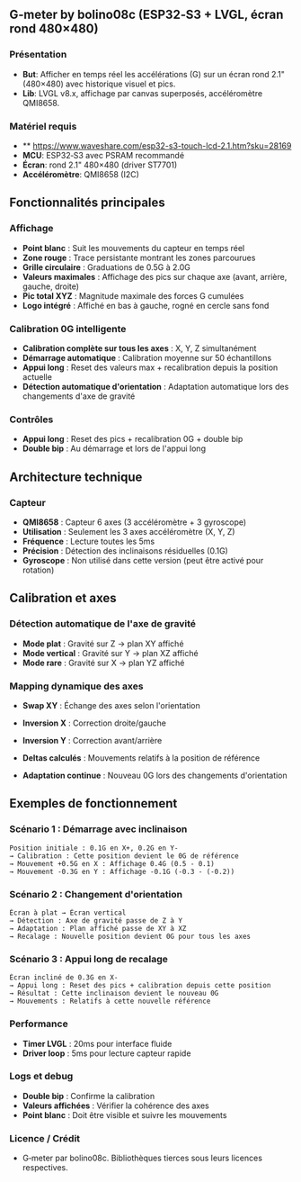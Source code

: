 ## G‑meter by bolino08c (ESP32‑S3 + LVGL, écran rond 480×480)

### Présentation
- **But**: Afficher en temps réel les accélérations (G) sur un écran rond 2.1" (480×480) avec historique visuel et pics.
- **Lib**: LVGL v8.x, affichage par canvas superposés, accéléromètre QMI8658.

### Matériel requis
- ** https://www.waveshare.com/esp32-s3-touch-lcd-2.1.htm?sku=28169
- **MCU**: ESP32‑S3 avec PSRAM recommandé 
- **Écran**: rond 2.1" 480×480 (driver ST7701)
- **Accéléromètre**: QMI8658 (I2C)

## Fonctionnalités principales

### Affichage
- **Point blanc** : Suit les mouvements du capteur en temps réel
- **Zone rouge** : Trace persistante montrant les zones parcourues
- **Grille circulaire** : Graduations de 0.5G à 2.0G
- **Valeurs maximales** : Affichage des pics sur chaque axe (avant, arrière, gauche, droite)
- **Pic total XYZ** : Magnitude maximale des forces G cumulées
- **Logo intégré** : Affiché en bas à gauche, rogné en cercle sans fond

### Calibration 0G intelligente
- **Calibration complète sur tous les axes** : X, Y, Z simultanément
- **Démarrage automatique** : Calibration moyenne sur 50 échantillons
- **Appui long** : Reset des valeurs max + recalibration depuis la position actuelle
- **Détection automatique d'orientation** : Adaptation automatique lors des changements d'axe de gravité

### Contrôles
- **Appui long** : Reset des pics + recalibration 0G + double bip
- **Double bip** : Au démarrage et lors de l'appui long

## Architecture technique

### Capteur
- **QMI8658** : Capteur 6 axes (3 accéléromètre + 3 gyroscope)
- **Utilisation** : Seulement les 3 axes accéléromètre (X, Y, Z)
- **Fréquence** : Lecture toutes les 5ms
- **Précision** : Détection des inclinaisons résiduelles (0.1G)
- **Gyroscope** : Non utilisé dans cette version (peut être activé pour rotation)

## Calibration et axes

### Détection automatique de l'axe de gravité
- **Mode plat** : Gravité sur Z → plan XY affiché
- **Mode vertical** : Gravité sur Y → plan XZ affiché  
- **Mode rare** : Gravité sur X → plan YZ affiché

### Mapping dynamique des axes
- **Swap XY** : Échange des axes selon l'orientation
- **Inversion X** : Correction droite/gauche
- **Inversion Y** : Correction avant/arrière

- **Deltas calculés** : Mouvements relatifs à la position de référence
- **Adaptation continue** : Nouveau 0G lors des changements d'orientation

## Exemples de fonctionnement

### Scénario 1 : Démarrage avec inclinaison
```
Position initiale : 0.1G en X+, 0.2G en Y-
→ Calibration : Cette position devient le 0G de référence
→ Mouvement +0.5G en X : Affichage 0.4G (0.5 - 0.1)
→ Mouvement -0.3G en Y : Affichage -0.1G (-0.3 - (-0.2))
```

### Scénario 2 : Changement d'orientation
```
Écran à plat → Écran vertical
→ Détection : Axe de gravité passe de Z à Y
→ Adaptation : Plan affiché passe de XY à XZ
→ Recalage : Nouvelle position devient 0G pour tous les axes
```

### Scénario 3 : Appui long de recalage
```
Écran incliné de 0.3G en X-
→ Appui long : Reset des pics + calibration depuis cette position
→ Résultat : Cette inclinaison devient le nouveau 0G
→ Mouvements : Relatifs à cette nouvelle référence
```

### Performance
- **Timer LVGL** : 20ms pour interface fluide
- **Driver loop** : 5ms pour lecture capteur rapide

### Logs et debug
- **Double bip** : Confirme la calibration
- **Valeurs affichées** : Vérifier la cohérence des axes
- **Point blanc** : Doit être visible et suivre les mouvements

### Licence / Crédit
- G‑meter par bolino08c. Bibliothèques tierces sous leurs licences respectives.


